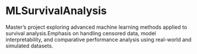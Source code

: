 # MLSurvivalAnalysis
Master’s project exploring advanced machine learning methods applied to survival analysis.Emphasis on handling censored data, model interpretability, and comparative performance analysis using real-world and simulated datasets.
